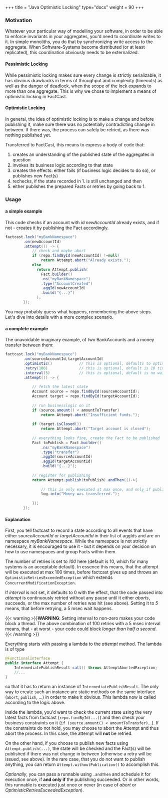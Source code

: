 +++
title = "Java Optimistic Locking"
type="docs"
weight = 90
+++

### Motivation

Whatever your particular way of modelling your software, in order to be able to enforce invariants in your aggregates, you'd need to coordinate writes to it. In simple monoliths, you do that by synchronizing write access to the aggregate. When Software-Systems become distributed (or at least replicated), this coordination obviously needs to be externalized.

#### Pessimistic Locking

While pessimistic locking makes sure every change is strictly serializable, it has obvious drawbacks in terms of throughput and complexity (timeouts) as well as the danger of deadlock, when the scope of the lock expands to more than one aggregate. This is why we chose to implement a means of optimistic locking in FactCast.

#### Optimistic Locking

In general, the idea of optimistic locking is to make a change and before publishing it, make sure there was no potentially contradicting change in between. If there was, the process can safely be retried, as there was nothing published yet.

Transferred to FactCast, this means to express a body of code that:

1. creates an understanding of the published state of the aggregates in question
2. invokes its business logic according to that state
3. creates the effects: either fails (if business logic decides to do so), or publishes new Fact(s)
4. rechecks, if the state recorded in 1. is still unchanged and then
5. either publishes the prepared Facts or retries by going back to 1.

### Usage 

#### a simple example

This code checks if an account with id *newAccountId* already exists, and if not - creates it by publishing the Fact accordingly.

```java
factcast.lock("myBankNamespace")
        .on(newAccountId)
        .attempt(() -> {
            // check and maybe abort
            if (repo.findById(newAccountId) !=null)
                return Attempt.abort("Already exists.");
            else
              return Attempt.publish(
                Fact.builder()
                .ns("myBankNamespace")
                .type("AccountCreated")
                .aggId(newAccountId)
                .build("{...}")
              );            
        });

```

You may probably guess what happens, remembering the above steps. Let's dive into details with a more complex scenario.

#### a complete example

The unavoidable imaginary example, of two BankAccounts and a money transfer between them:

```java
factcast.lock("myBankNamespace")
        .on(sourceAccountId,targetAccountId)
        .optimistic()            // this is optional, defaults to optimistic, currently the only mode supported
        .retry(100)              // this is optional, default is 10 times
        .interval(5)             // this is optional, default is no wait interval between attempts (equals to 0)
        .attempt(() -> {
            
            // fetch the latest state
            Account source = repo.findById(sourceAccountId);
            Account target = repo.findById(targetAccountId);
            
            // run businesslogic on it
            if (source.amount() < amountToTransfer)
                return Attempt.abort("Insufficient funds.");
            
            if (target.isClosed())
                return Attempt.abort("Target account is closed");
            
            // everything looks fine, create the Fact to be published
            Fact toPublish = Fact.builder()
                .ns("myBankNamespace")
                .type("transfer")
                .aggId(sourceAccountId)
                .aggId(targetAccountId)
                .build("{...}");            
            
            // register for publishing
            return Attempt.publish(toPublish).andThen(()->{
                
                // this is only executed at max once, and only if publishing succeeded
                log.info("Money was transferred.");
                
            });
        });
```

#### Explanation

First, you tell factcast to record a state according to all events that have either *sourceAccountId* or *targetAccountId* in their list of aggIds and are on namespace *myBankNamespace*. While the namespace is not strictly necessary, it is encouraged to use it - but it depends on your decision on how to use namespaces and group Facts within them.

The number of retries is set to *100* here (default is 10, which for many systems is an acceptable default). In essence this means, that the attempt will be executed at max 100 times, before factcast gives up and throws an `OptimisticRetriesExceededException` which extends `ConcurrentModificationException`.

If *interval* is not set, it defaults to 0 with the effect, that the code passed into *attempt* is continuously retried without any pause until it either *aborts*, succeeds, or the max number of retries was hit (see above).
Setting it to *5* means, that before retrying, a 5 msec wait happens. 

{{< warning >}}<b>WARNING</b>: Setting interval to non-zero makes your code block a thread. The above combination of 100 retries with a 5 msec interval means, that - at worst - your code could block <i>longer than half a second</i>.{{< /warning >}}


Everything starts with passing a lambda to the *attempt* method. The lambda is of type 
```java
@FunctionalInterface
public interface Attempt {
    IntermediatePublishResult call() throws AttemptAbortedException;
    //...
}
```
so that it has to return an instance of `IntermediatePublishResult`. The only way to create such an instance are static methods on the same interface (`abort`, `publish`, ...) in order to make it obvious.
This lambda now is called according to the logic above.

Inside the lambda, you'd want to check the current state using the very latest facts from factcast (`repo.findById(...)`) and then check your business constraints on it (`if (source.amount() < amountToTransfer)`...).
If the constraints do not hold, you may choose to abort the Attempt and thus abort the process. In this case, the attempt will **not** be retried.

On the other hand, if you choose to publish new facts using `Attempt.publish(...)`, the state will be checked and the Fact(s) will be published if there was not change in between (otherwise a retry will be issued, see above).
In the rare case, that you do not want to publish anything, you can return `Attempt.withoutPublication()` to accomplish this.

*Optionally*, you can pass a runnable using `.andThen` and schedule it for execution once, if **and only if** the publishing succeeded. Or in other words, this runnable is executed just once or never (in case of *abort* or *OptimisticRetriesExceededException*).


